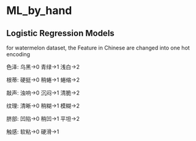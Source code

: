 # ML_by_hand

## Logistic Regression Models
for watermelon dataset, the Feature in Chinese are changed into one hot encoding

色泽:	乌黑->0 青绿->1 浅白->2

根蒂: 硬挺->0 稍蜷->1 蜷缩->2

敲声:	浊响->0 沉闷->1 清脆->2

纹理: 清晰->0 稍糊->1 模糊->2

脐部: 凹陷->0 稍凹->1 平坦->2

触感: 软粘->0 硬滑->1


